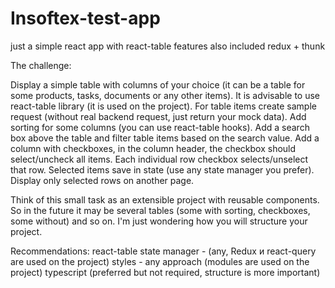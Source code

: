 # Insoftex-test-app

just a simple react app with react-table features also included redux + thunk

The challenge:

Display a simple table with columns of your choice (it can be a table for some products, tasks, documents or any other items). It is advisable to use react-table library (it is used on the project).
For table items create sample request (without real backend request, just return your mock data).
Add sorting for some columns (you can use react-table hooks).
Add a search box above the table and filter table items based on the search value.
Add a column with checkboxes, in the column header, the checkbox should select/uncheck all items. Each individual row checkbox selects/unselect that row. Selected items save in state (use any state manager you prefer).
Display only selected rows on another page.

Think of this small task as an extensible project with reusable components. So in the future it may be several tables (some with sorting, checkboxes, some without) and so on. I'm just wondering how you will structure your project.

Recommendations:
react-table
state manager - (any, Redux и react-query are used on the project)
styles - any approach (modules are used on the project)
typescript (preferred but not required, structure is more important)
